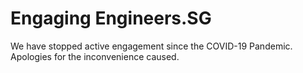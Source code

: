 # Engaging Engineers.SG

We have stopped active engagement since the COVID-19 Pandemic. Apologies for the inconvenience caused.
